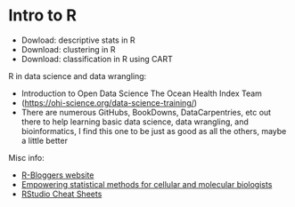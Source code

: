 # Intro to R

- Dowload: descriptive stats in R
- Download: clustering in R
- Download: classification in R using CART

R in data science and data wrangling: 
- Introduction to Open Data Science The Ocean Health Index Team
- (https://ohi-science.org/data-science-training/)
- There are numerous GitHubs, BookDowns, DataCarpentries, etc out there to help learning basic data science, data wrangling, and bioinformatics, I find this one to be just as good as all the others, maybe a little better

Misc info: 
- [R-Bloggers website](https://www.r-bloggers.com/)
- [Empowering statistical methods for cellular and molecular biologists](https://www.molbiolcell.org/doi/full/10.1091/mbc.E15-02-0076)
- [RStudio Cheat Sheets](https://www.rstudio.com/resources/cheatsheets/)


